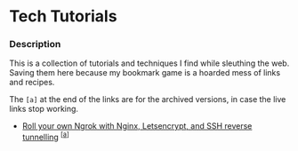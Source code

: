 # Tech Tutorials 

### Description

This is a collection of tutorials and techniques I find while sleuthing the web. Saving them here because my bookmark game is a hoarded mess of links and recipes. 

The `[a]` at the end of the links are for the archived versions, in case the live links stop working.

- [Roll your own Ngrok with Nginx, Letsencrypt, and SSH reverse tunnelling](https://jerrington.me/posts/2019-01-29-self-hosted-ngrok.html) <sup>[[a](https://web.archive.org/web/20201101065659/https://jerrington.me/posts/2019-01-29-self-hosted-ngrok.html)]</sup>

